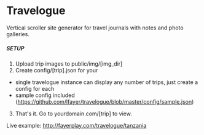 Travelogue
============
Vertical scroller site generator for travel journals with notes and photo galleries.

##### SETUP
1. Upload trip images to public/img/[img_dir]
2. Create config/[trip].json for your
 - single travelogue instance can display any number of trips, just create a config for each
 - sample config included (https://github.com/lfayer/travelogue/blob/master/config/sample.json)
3. That's it.  Go to yourdomain.com/[trip] to view.

Live example: http://fayerplay.com/travelogue/tanzania

